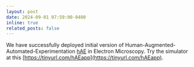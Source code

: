 ```yaml
---
layout: post
date: 2024-09-01 07:59:00-0400
inline: true
related_posts: false
---
```


We have successfully deployed initial version of Human-Augmented-Automated-Experimentation [hAE](https://www.linkedin.com/feed/update/urn:li:activity:7236115281360613376/) in Electron Microscopy. Try the simulator at this [https://tinyurl.com/hAEapp](https://tinyurl.com/hAEapp). 

